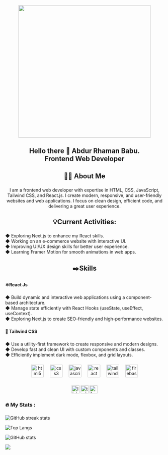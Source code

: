 <div align="center">
  <img height="420" src="https://i.postimg.cc/3JTFmtdd/github-profile-banner.png"  />
</div>

###

<h2 align="center">Hello there 👋 Abdur Rhaman Babu.<br>Frontend Web Developer</h2>

###

<h2 align="center">👩‍💻 About Me</h2>

###

<p align="center">I am a frontend web developer with expertise in HTML, CSS, JavaScript, Tailwind CSS, and React.js. I create modern, responsive, and user-friendly websites and web applications. I focus on clean design, efficient code, and delivering a great user experience.</p>

###

<h2 align="center">💡Current Activities:</h2>

###

<p align="left">◆ Exploring Next.js to enhance my React skills.<br>◆ Working on an e-commerce website with interactive UI.<br>◆ Improving UI/UX design skills for better user experience.<br>◆ Learning Framer Motion for smooth animations in web apps.</p>

###

<h2 align="center">✒️Skills</h2>

###

<h4 align="left">⚛️React Js</h4>

###

<p align="left">◆ Build dynamic and interactive web applications using a component-based architecture.<br>◆ Manage state efficiently with React Hooks (useState, useEffect, useContext).<br>◆ Exploring Next.js to create SEO-friendly and high-performance websites.</p>

###

<h4 align="left">🎨 Tailwind CSS</h4>

###

<p align="left">◆ Use a utility-first framework to create responsive and modern designs.<br>◆ Develop fast and clean UI with custom components and classes.<br>◆ Efficiently implement dark mode, flexbox, and grid layouts.</p>

###

<div align="center">
  <img src="https://cdn.jsdelivr.net/gh/devicons/devicon/icons/html5/html5-original.svg" height="40" alt="html5 logo"  />
  <img width="12" />
  <img src="https://cdn.jsdelivr.net/gh/devicons/devicon/icons/css3/css3-original.svg" height="40" alt="css3 logo"  />
  <img width="12" />
  <img src="https://cdn.jsdelivr.net/gh/devicons/devicon/icons/javascript/javascript-original.svg" height="40" alt="javascript logo"  />
  <img width="12" />
  <img src="https://cdn.jsdelivr.net/gh/devicons/devicon/icons/react/react-original.svg" height="40" alt="react logo"  />
  <img width="12" />
  <img src="https://cdn.jsdelivr.net/gh/devicons/devicon/icons/tailwindcss/tailwindcss-original-wordmark.svg" height="40" alt="tailwindcss logo"  />
  <img width="12" />
  <img src="https://cdn.jsdelivr.net/gh/devicons/devicon/icons/firebase/firebase-plain.svg" height="40" alt="firebase logo"  />
</div>

###

<div align="center">
  <img src="https://img.shields.io/static/v1?message=LinkedIn&logo=linkedin&label=&color=0077B5&logoColor=white&labelColor=&style=for-the-badge" height="25" alt="linkedin logo"  />
  <img src="https://img.shields.io/static/v1?message=Twitter&logo=twitter&label=&color=1DA1F2&logoColor=white&labelColor=&style=for-the-badge" height="25" alt="twitter logo"  />
  <img src="https://img.shields.io/static/v1?message=Facebook&logo=facebook&label=&color=1877F2&logoColor=white&labelColor=&style=for-the-badge" height="25" alt="facebook logo"  />
</div>

###

<h3 align="left">🔥   My Stats :</h3>

###

![GitHub streak stats](https://github-readme-streak-stats.herokuapp.com/?user=abdur-rhaman-babu) 

![Top Langs](https://github-readme-stats.vercel.app/api/top-langs/?username=abdur-rhaman-babu)

![GitHub stats](https://github-readme-stats.vercel.app/api?username=abdur-rhaman-babu&show_icons=true&count_private=true)

![](https://komarev.com/ghpvc/?username=abdur-rhaman-babu&color=green)



